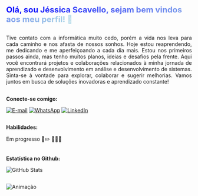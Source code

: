 
<span style="background-image: linear-gradient(to right, blue, lightblue); -webkit-background-clip: text; color: transparent; font-size: 22px; font-weight: bold;">
Olá, sou Jéssica Scavello, sejam bem vindos aos meu perfil! 🚀</span>




##
<p style="text-align:justify;"> Tive contato com a informática muito cedo, porém a vida nos leva para cada caminho e nos afasta de nossos sonhos. Hoje estou reaprendendo, me dedicando e me aperfeiçoando a cada dia mais. Estou nos primeiros passos ainda, mas tenho muitos planos, ideias e desafios pela frente. Aqui você encontrará projetos e colaborações relacionados à minha jornada de aprendizado e desenvolvimento em análise e desenvolvimento de sistemas. Sinta-se à vontade para explorar, colaborar e sugerir melhorias. Vamos juntos em busca de soluções inovadoras e aprendizado constante!</p>

## 
<b> Conecte-se comigo: </b>

[![E-mail](https://img.shields.io/badge/-Email-blue?style=for-the-badge&logo=microsoft-outlook&logoColor=black)](mailto:jessyka.scavello@hotmail.com) 
[![WhatsApp](https://img.shields.io/badge/WhatsApp-blue?style=for-the-badge&logo=whatsapp&logoColor=black)](https://wa.me/+5511978580449)
[![LinkedIn](https://img.shields.io/badge/LinkedIn-0077B5?style=for-the-badge&logo=linkedin&logoColor=black)](https://www.linkedin.com/in/jessica-scavello/)

##
<b> Habilidades:</b>

Em progresso 📔✏️ 👩🏻‍💻

 ##    
<b>Estatística no Github:</b>

![GitHub Stats](https://github-readme-stats.vercel.app/api?username=JeehScavello&theme=transparent&bg_color=000&border_color=30A3DC&show_icons=true&icon_color=30A3DC&title_color=9fc5e8&text_color=FFF)

##

![Animação](https://i.gifer.com/9Wmb.gif)



